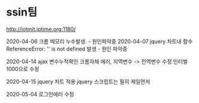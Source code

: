 # ssin팀



http://iotmit.iptime.org:1180/

2020-04-06 크롬 메모리 누수발생. - 원인파악중 
2020-04-07 jquery 차트내 함수 ReferenceError: '' is not defined 발생 - 원인 파악중

2020-04-14 ajax 변수누적확인
크롬자체 에러, 지역변수 -> 전역변수 수정 인터벌 1000으로 수정

2020-04-15 jquery 차트 적용 jquery 스크립트는 필히 제일먼저

2020-05-04 로그인에러 수정
